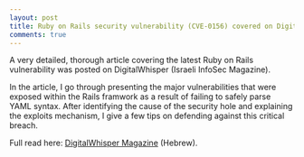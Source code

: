 ```yaml
---
layout: post
title: Ruby on Rails security vulnerability (CVE-0156) covered on DigitalWhisper magazine 
comments: true
---
```


A very detailed, thorough article covering the latest Ruby on Rails vulnerability was posted on DigitalWhisper (Israeli InfoSec Magazine).

In the article, I go through presenting the major vulnerabilities that were exposed within the Rails framwork as a result of failing to safely parse YAML syntax. After identifying the cause of the security hole and explaining the exploits mechanism, I give a few tips on defending against this critical breach.

Full read here: [DigitalWhisper Magazine](http://www.digitalwhisper.co.il/0x60// "DigitalWhisper 0x60 Magazine") (Hebrew).